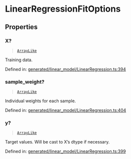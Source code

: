 # LinearRegressionFitOptions

## Properties

### X?

> [`ArrayLike`](../types/ArrayLike.md)

Training data.

Defined in:  [generated/linear\_model/LinearRegression.ts:394](https://github.com/transitive-bullshit/scikit-learn-ts/blob/122b3c0/packages/sklearn/src/generated/linear_model/LinearRegression.ts#L394)

### sample\_weight?

> [`ArrayLike`](../types/ArrayLike.md)

Individual weights for each sample.

Defined in:  [generated/linear\_model/LinearRegression.ts:404](https://github.com/transitive-bullshit/scikit-learn-ts/blob/122b3c0/packages/sklearn/src/generated/linear_model/LinearRegression.ts#L404)

### y?

> [`ArrayLike`](../types/ArrayLike.md)

Target values. Will be cast to X’s dtype if necessary.

Defined in:  [generated/linear\_model/LinearRegression.ts:399](https://github.com/transitive-bullshit/scikit-learn-ts/blob/122b3c0/packages/sklearn/src/generated/linear_model/LinearRegression.ts#L399)
